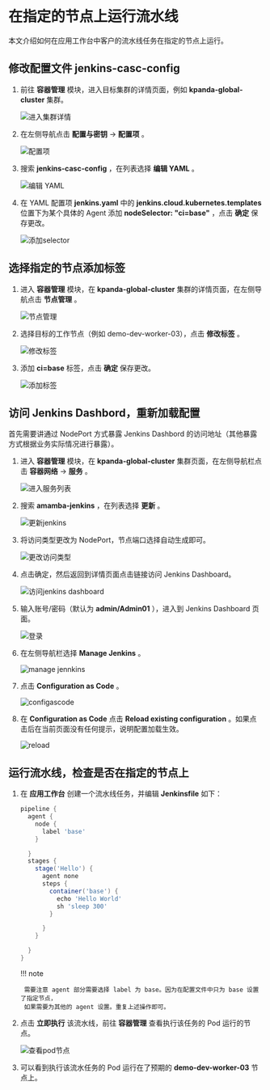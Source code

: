 # 在指定的节点上运行流水线

本文介绍如何在应用工作台中客户的流水线任务在指定的节点上运行。

## 修改配置文件 jenkins-casc-config

1. 前往 **容器管理** 模块，进入目标集群的详情页面，例如  **kpanda-global-cluster**  集群。

    ![进入集群详情](https://docs.daocloud.io/daocloud-docs-images/docs/amamba/images/pipeline-node01.png)

2. 在左侧导航点击 **配置与密钥** -> **配置项** 。

    ![配置项](https://docs.daocloud.io/daocloud-docs-images/docs/amamba/images/pipeline-node02.png)

3. 搜索  **jenkins-casc-config** ，在列表选择 **编辑 YAML** 。

    ![编辑 YAML](https://docs.daocloud.io/daocloud-docs-images/docs/amamba/images/pipeline-node03.png)

4. 在 YAML 配置项  **jenkins.yaml**  中的  **jenkins.cloud.kubernetes.templates**  位置下为某个具体的
   Agent 添加  **nodeSelector: "ci=base"** ，点击 **确定** 保存更改。

    ![添加selector](https://docs.daocloud.io/daocloud-docs-images/docs/amamba/images/pipeline-node04.png)

## 选择指定的节点添加标签

1. 进入 **容器管理** 模块，在  **kpanda-global-cluster**  集群的详情页面，在左侧导航点击 **节点管理** 。

    ![节点管理](https://docs.daocloud.io/daocloud-docs-images/docs/amamba/images/pipeline-node05.png)

2. 选择目标的工作节点（例如 demo-dev-worker-03），点击 **修改标签** 。

    ![修改标签](https://docs.daocloud.io/daocloud-docs-images/docs/amamba/images/pipeline-node06.png)

3. 添加  **ci=base**  标签，点击 **确定** 保存更改。

    ![添加标签](https://docs.daocloud.io/daocloud-docs-images/docs/amamba/images/pipeline-node07.png)

## 访问 Jenkins Dashbord，重新加载配置

首先需要讲通过 NodePort 方式暴露 Jenkins Dashbord 的访问地址（其他暴露方式根据业务实际情况进行暴露）。

1. 进入 **容器管理** 模块，在  **kpanda-global-cluster**  集群页面，在左侧导航栏点击 **容器网络**  ->  **服务** 。

    ![进入服务列表](https://docs.daocloud.io/daocloud-docs-images/docs/amamba/images/pipeline-node08.png)

2. 搜索  **amamba-jenkins** ，在列表选择 **更新** 。

    ![更新jenkins](https://docs.daocloud.io/daocloud-docs-images/docs/amamba/images/pipeline-node09.png)

3. 将访问类型更改为 NodePort，节点端口选择自动生成即可。

    ![更改访问类型](https://docs.daocloud.io/daocloud-docs-images/docs/amamba/images/pipeline-node10.png)

4. 点击确定，然后返回到详情页面点击链接访问 Jenkins Dashboard。

    ![访问jenkins dashboard](https://docs.daocloud.io/daocloud-docs-images/docs/amamba/images/pipeline-node11.png)

5. 输入账号/密码（默认为  **admin/Admin01** ），进入到 Jenkins Dashboard 页面。

    ![登录](https://docs.daocloud.io/daocloud-docs-images/docs/amamba/images/pipeline-node12.png)

6. 在左侧导航栏选择  **Manage Jenkins** 。

    ![manage jennkins](https://docs.daocloud.io/daocloud-docs-images/docs/amamba/images/pipeline-node13.png)

7. 点击  **Configuration as Code** 。

    ![configascode](https://docs.daocloud.io/daocloud-docs-images/docs/amamba/images/pipeline-node14.png)

8. 在  **Configuration as Code**  点击  **Reload existing configuration** 。如果点击后在当前页面没有任何提示，说明配置加载生效。

    ![reload](https://docs.daocloud.io/daocloud-docs-images/docs/amamba/images/pipeline-node15.png)

## 运行流水线，检查是否在指定的节点上

1. 在 **应用工作台**  创建一个流水线任务，并编辑  **Jenkinsfile**  如下：

    ```groovy        
    pipeline {
      agent {
        node {
          label 'base'
        }

      }
      stages {
        stage('Hello') {
          agent none
          steps {
            container('base') {
              echo 'Hello World'
              sh 'sleep 300'
            }

          }
        }

      }
    }
    ```

    !!! note

        需要注意 agent 部分需要选择 label 为 base。因为在配置文件中只为 base 设置了指定节点，
        如果需要为其他的 agent 设置。重复上述操作即可。

2. 点击 **立即执行**  该流水线，前往 **容器管理** 查看执行该任务的 Pod 运行的节点。

    ![查看pod节点](https://docs.daocloud.io/daocloud-docs-images/docs/amamba/images/pipeline-node16.png)

3. 可以看到执行该流水任务的 Pod 运行在了预期的  **demo-dev-worker-03**  节点上。
